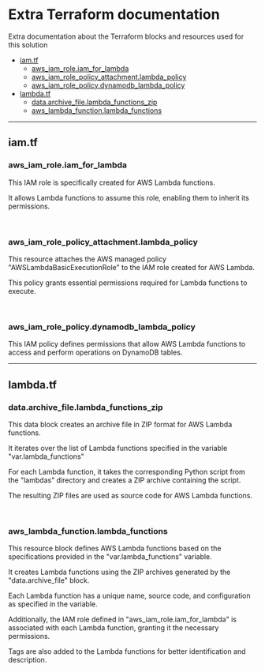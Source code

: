 # Extra Terraform documentation

Extra documentation about the Terraform blocks and resources used for this solution

* <a href="#iamtf">iam.tf</a>
  * <a href="#aws_iam_roleiam_for_lambda">aws_iam_role.iam_for_lambda</a>
  * <a href="#aws_iam_role_policy_attachmentlambda_policy">aws_iam_role_policy_attachment.lambda_policy</a>
  * <a href="#aws_iam_role_policydynamodb_lambda_policy">aws_iam_role_policy.dynamodb_lambda_policy</a>
* <a href="#lambdatf">lambda.tf</a>
  * <a href="#dataarchive_filelambda_functions_zip">data.archive_file.lambda_functions_zip</a>
  * <a href="#aws_lambda_functionlambda_functions">aws_lambda_function.lambda_functions</a>

---

## iam.tf

### aws_iam_role.iam_for_lambda

This IAM role is specifically created for AWS Lambda functions.

It allows Lambda functions to assume this role, enabling them to inherit its permissions.

<br>

### aws_iam_role_policy_attachment.lambda_policy

This resource attaches the AWS managed policy "AWSLambdaBasicExecutionRole" to the IAM role created for AWS Lambda.

This policy grants essential permissions required for Lambda functions to execute.

<br>

### aws_iam_role_policy.dynamodb_lambda_policy

This IAM policy defines permissions that allow AWS Lambda functions to access and perform operations on DynamoDB tables.

---

## lambda.tf

### data.archive_file.lambda_functions_zip

This data block creates an archive file in ZIP format for AWS Lambda functions.

It iterates over the list of Lambda functions specified in the variable "var.lambda_functions"

For each Lambda function, it takes the corresponding Python script from the "lambdas" directory and creates a ZIP archive containing the script.

The resulting ZIP files are used as source code for AWS Lambda functions.

<br>

###  aws_lambda_function.lambda_functions

This resource block defines AWS Lambda functions based on the specifications provided in the "var.lambda_functions" variable.

It creates Lambda functions using the ZIP archives generated by the "data.archive_file" block.

Each Lambda function has a unique name, source code, and configuration as specified in the variable.

Additionally, the IAM role defined in "aws_iam_role.iam_for_lambda" is associated with each Lambda function, granting it the necessary permissions.

Tags are also added to the Lambda functions for better identification and description.